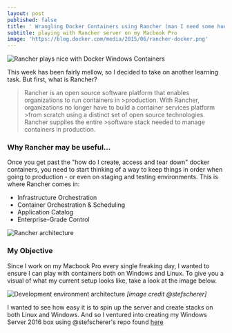 ```yaml
---
layout: post
published: false
title: ' Wrangling Docker Containers using Rancher (man I need some huevos rancheros)'
subtitle: playing with Rancher server on my Macbook Pro
image: 'https://blog.docker.com/media/2015/06/rancher-docker.png'
---
```


![Rancher plays nice with Docker Windows Containers](https://blog.docker.com/media/2015/06/rancher-docker.png)

This week has been fairly mellow, so I decided to take on another learning task. But first, what is Rancher?

>Rancher is an open source software platform that enables organizations to run containers in >production. With Rancher, organizations no longer have to build a container services platform >from scratch using a distinct set of open source technologies. Rancher supplies the entire >software stack needed to manage containers in production.

### Why Rancher may be useful...
Once you get past the "how do I create, access and tear down" docker containers, you need to start thinking of a way to keep things in order when going to production - or even on staging and testing environments.  This is where Rancher comes in:
	
* Infrastructure Orchestration
* Container Orchestration & Scheduling
* Application Catalog
* Enterprise-Grade Control

![Rancher architecture](https://docs.rancher.com/img/rancher/rancher_overview_2.png)
 
### My Objective 
Since I work on my Macbook Pro every single freaking day, I wanted to ensure I can play with containers both on Windows and Linux.  To give you a visual of what my current setup looks like, take a look at the image below.
    
![Development environment architecture](https://github.com/SharePointOscar/docker-windows-box/raw/master/images/docker-windows-box.png)
		_[image credit @stefscherer]_
    
I wanted to see how easy it is to spin up the server and create stacks on both Linux and Windows.  And so I ventured into creating my Windows Server 2016 box using @stefscherer's repo found [here](https://github.com/StefanScherer/docker-windows-box "Windows Box")

